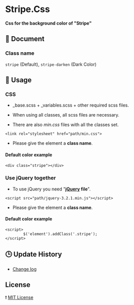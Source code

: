 # Stripe.Css

**Css for the background color of "Stripe"**

## :pushpin: Document

### Class name

`stripe` (Default),  `stripe-darken` (Dark Color)

## :pushpin: Usage

### CSS

* _base.scss + _variables.scss + other required scss files.

 - When using all classes, all scss files are necessary.

* There are also *min.css* files with all the classes set.

```
<link rel="stylesheet" href="path/min.css">
```

* Please give the element a **class name**.

#### Default color example

```
<div class="stripe"></div>
```

### Use jQuery together

* To use jQuery you need "**[jQuery](https://jquery.com/) file**".

```
<script src="path/jquery-3.2.1.min.js"></script>
```

* Please give the element a **class name**.

#### Default color example

```
<script>
        $('element').addClass('.stripe');
</script>
```

## :clock3: Update History

* [Change log](https://github.com/hana-mignon/Stripe.Css/commits/master)

## License

:heavy_exclamation_mark: [MIT License](https://github.com/hana-mignon/Stripe.Css/blob/master/LICENSE)

